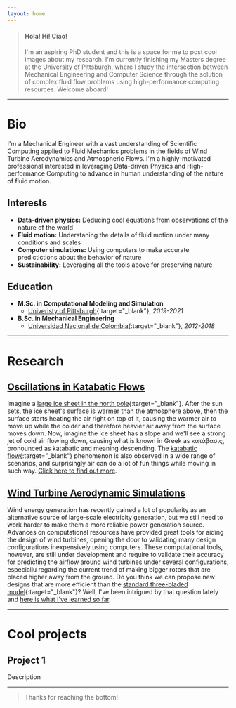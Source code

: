 ```yaml
---
layout: home
---
```


> #### Hola! Hi! Ciao! 
> I'm an aspiring PhD student and this is a space for me to post cool images about my research. I'm currently finishing my Masters degree at the University of Pittsburgh, where I study the intersection between Mechanical Engineering and Computer Science through the solution of complex fluid flow problems using high-performance computing resources. Welcome aboard!

* * *

# Bio

I'm a Mechanical Engineer with a vast understanding of Scientific Computing applied to Fluid Mechanics problems in the fields of Wind Turbine Aerodynamics and Atmospheric Flows. I'm a highly-motivated professional interested in leveraging Data-driven Physics and High-performance Computing to advance in human understanding of the nature of fluid motion.

## Interests

*   **Data-driven physics:** Deducing cool equations from observations of the nature of the world
*   **Fluid motion:** Understaning the details of fluid motion under many conditions and scales
*   **Computer simulations:** Using computers to make accurate predictictions about the behavior of nature
*   **Sustainability:** Leveraging all the tools above for preserving nature

## Education

- **M.Sc. in Computational Modeling and Simulation**
  - [Univeristy of Pittsburgh](https://www.pitt.edu/){:target="_blank"}, _2019-2021_
- **B.Sc. in Mechanical Engineering**
  - [Universidad Nacional de Colombia](https://medellin.unal.edu.co/){:target="_blank"}, _2012-2018_

* * *

# Research

## [Oscillations in Katabatic Flows](./katabatic.htlm)

Imagine a [large ice sheet in the north pole](https://youtu.be/q8BQL3sx4XI){:target="_blank"}. After the sun sets, the ice sheet's surface is warmer than the atmosphere above, then the surface starts heating the air right on top of it, causing the warmer air to move up while the colder and therefore heavier air away from the surface moves down. Now, imagine the ice sheet has a slope and we'll see a strong jet of cold air flowing down, causing what is known in Greek as κατάβασις, pronounced as katabatic and meaning descending. The [katabatic flow](https://en.wikipedia.org/wiki/Katabatic_wind){:target="_blank"} phenomenon is also observed in a wide range of scenarios, and surprisingly air can do a lot of fun things while moving in such way. [Click here to find out more](./katabatic.html). 


## [Wind Turbine Aerodynamic Simulations](./wind_turbines.html)

Wind energy generation has recently gained a lot of popularity as an alternative source of large-scale electricity generation, but we still need to work harder to make them a more reliable power generation source. Advances on computational resources have provided great tools for aiding the design of wind turbines, opening the door to validating many design configurations inexpensively using computers. These computational tools, however, are still under development and require to validate their accuracy for predicting the airflow around wind turbines under several configurations, especiallu regarding the current trend of making bigger rotors that are placed higher away from the ground. Do you think we can propose new designs that are more efficient than the [standard three-bladed model](https://flic.kr/p/aa1uWJ){:target="_blank"}? Well, I've been intrigued by that question lately and [here is what I've learned so far](./wind_turbines.html).




* * *

# Cool projects

## Project 1

Description


* * *

> Thanks for reaching the bottom!
